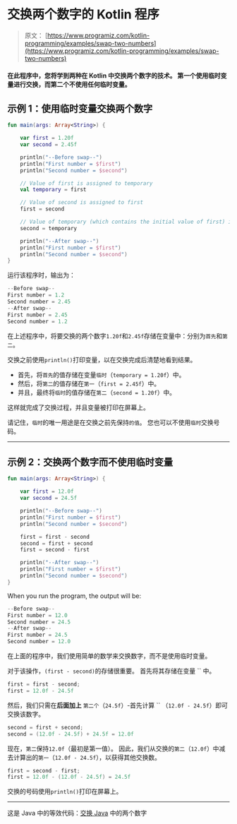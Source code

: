 # 交换两个数字的 Kotlin 程序

> 原文： [https://www.programiz.com/kotlin-programming/examples/swap-two-numbers](https://www.programiz.com/kotlin-programming/examples/swap-two-numbers)

#### 在此程序中，您将学到两种在 Kotlin 中交换两个数字的技术。 第一个使用临时变量进行交换，而第二个不使用任何临时变量。

## 示例 1：使用临时变量交换两个数字

```kt
fun main(args: Array<String>) {

    var first = 1.20f
    var second = 2.45f

    println("--Before swap--")
    println("First number = $first")
    println("Second number = $second")

    // Value of first is assigned to temporary
    val temporary = first

    // Value of second is assigned to first
    first = second

    // Value of temporary (which contains the initial value of first) is assigned to second
    second = temporary

    println("--After swap--")
    println("First number = $first")
    println("Second number = $second")
}
```

运行该程序时，输出为：

```kt
--Before swap--
First number = 1.2
Second number = 2.45
--After swap--
First number = 2.45
Second number = 1.2
```

在上述程序中，将要交换的两个数字`1.20f`和`2.45f`存储在变量中：分别为`首先`和`第二`。

交换之前使用`println()`打印变量，以在交换完成后清楚地看到结果。

*   首先，将`首先`的值存储在变量`临时`（`temporary = 1.20f`）中。
*   然后，将`第二`的值存储在`第一`（`first = 2.45f`）中。
*   并且，最终将`临时`的值存储在`第二`（`second = 1.20f`）中。

这样就完成了交换过程，并且变量被打印在屏幕上。

请记住，`临时`的唯一用途是在交换之前先保持`的值`。 您也可以不使用`临时`交换号码。

* * *

## 示例 2：交换两个数字而不使用临时变量

```kt
fun main(args: Array<String>) {

    var first = 12.0f
    var second = 24.5f

    println("--Before swap--")
    println("First number = $first")
    println("Second number = $second")

    first = first - second
    second = first + second
    first = second - first

    println("--After swap--")
    println("First number = $first")
    println("Second number = $second")
}
```

When you run the program, the output will be:

```kt
--Before swap--
First number = 12.0
Second number = 24.5
--After swap--
First number = 24.5
Second number = 12.0
```

在上面的程序中，我们使用简单的数学来交换数字，而不是使用临时变量。

对于该操作，`(first - second)`的存储很重要。 首先将其存储在变量 `` 中。

```kt
first = first - second;
first = 12.0f - 24.5f
```

然后，我们只需在**后面加上** `第二个`（`24.5f`）-首先计算 `` （`12.0f - 24.5f`）即可交换该数字。

```kt
second = first + second;
second = (12.0f - 24.5f) + 24.5f = 12.0f
```

现在，`第二`保持`12.0f`（最初是第一值）。 因此，我们从交换的`第二`（`12.0f`）中减去计算出的`第一`（`12.0f - 24.5f`），以获得其他交换数。

```kt
first = second - first;
first = 12.0f - (12.0f - 24.5f) = 24.5f
```

交换的号码使用`println()`打印在屏幕上。

* * *

这是 Java 中的等效代码：[交换 Java](/java-programming/examples/swap-two-numbers "Java Program to Swap Two numbers") 中的两个数字